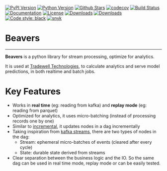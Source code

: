 [![PyPI Version][pypi-image]][pypi-url]
[![Python Version][versions-image]][versions-url]
[![Github Stars][stars-image]][stars-url]
[![codecov][codecov-image]][codecov-url]
[![Build Status][build-image]][build-url]
[![Documentation][doc-image]][doc-url]
[![License][license-image]][license-url]
[![Downloads][downloads-image]][downloads-url]
[![Downloads][downloads-month-image]][downloads-month-url]
[![Code style: black][codestyle-image]][codestyle-url]
[![snyk][snyk-image]][snyk-url]



# Beavers
_____

**Beavers** is a python library for stream processing, optimize for analytics. 


It is used at [Tradewell Technologies](https://www.tradewelltech.co/), 
to calculate analytics and serve model predictions,
in both realtime and batch jobs.

# Key Features


* Works in **real time** (eg: reading from kafka) and **replay mode** (eg: reading from parquet)
* Optimized for analytics, it uses micro-batching (instead of processing records one by one)
* Similar to [incremental](https://github.com/janestreet/incremental), it  updates nodes in a dag incrementally
* Taking inspiration from [kafka streams](https://www.confluent.io/blog/kafka-streams-tables-part-1-event-streaming/), there are two types of nodes in the dag:
  * Stream: ephemeral micro-batches of events (cleared after every cycle)
  * State: durable state derived from streams
* Clear separation between the business logic and the IO. 
  So the same dag can be used in real time mode, replay mode or can be easily tested.


[pypi-image]: https://img.shields.io/pypi/v/beavers
[pypi-url]: https://pypi.org/project/beavers/
[build-image]: https://github.com/tradewelltech/beavers/actions/workflows/ci.yaml/badge.svg
[build-url]: https://github.com/tradewelltech/beavers/actions/workflows/ci.yaml
[stars-image]: https://img.shields.io/github/stars/tradewelltech/beavers
[stars-url]: https://github.com/tradewelltech/beavers
[versions-image]: https://img.shields.io/pypi/pyversions/beavers
[versions-url]: https://pypi.org/project/beavers/
[doc-image]: https://readthedocs.org/projects/beavers/badge/?version=latest
[doc-url]: https://beavers.readthedocs.io/en/latest/?badge=latest
[license-image]: http://img.shields.io/:license-Apache%202-blue.svg
[license-url]: https://github.com/tradewelltech/beavers/blob/master/LICENSE
[codecov-image]: https://codecov.io/gh/tradewelltech/beavers/branch/main/graph/badge.svg?token=GY6KL7NT1Q
[codecov-url]: https://codecov.io/gh/tradewelltech/beavers
[downloads-image]: https://pepy.tech/badge/beavers
[downloads-url]: https://static.pepy.tech/badge/beavers
[downloads-month-image]: https://pepy.tech/badge/beavers/month
[downloads-month-url]: https://static.pepy.tech/badge/beavers/month
[codestyle-image]: https://img.shields.io/badge/code%20style-black-000000.svg
[codestyle-url]: https://github.com/ambv/black
[snyk-image]: https://snyk.io/advisor/python/beavers/badge.svg
[snyk-url]: https://snyk.io/advisor/python/beavers
